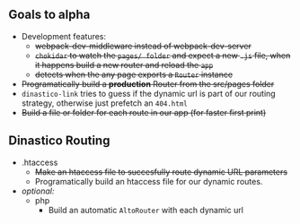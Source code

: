 ## Goals to alpha
- Development features:
  - ~~webpack-dev-middleware instead of webpack-dev-server~~
  - ~~`chokidar` to watch the `pages/ folder` and expect a new `.js` file, when it happens build a new router and reload the `app`~~
  - ~~detects when the any page exports a `Router` instance~~
- ~~Programatically build a **production** Router from the src/pages folder~~
- `dinastico-link` tries to guess if the dynamic url is part of our routing strategy, otherwise just prefetch an `404.html`
- ~~Build a file or folder for each route in our app (for faster first print)~~
## Dinastico Routing
- .htaccess
  - ~~Make an htaccess file to succesfully route dynamic URL parameters~~
  - Programatically build an htaccess file for our dynamic routes.
- *optional:*
  - php
    - Build an automatic `AltoRouter` with each dynamic url
